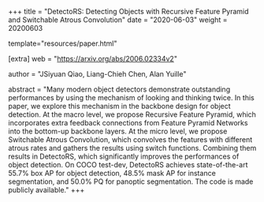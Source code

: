+++
title = "DetectoRS: Detecting Objects with Recursive Feature Pyramid and Switchable Atrous Convolution"
date = "2020-06-03"
weight = 20200603

template="resources/paper.html"

[extra]
web = "https://arxiv.org/abs/2006.02334v2"

author = "JSiyuan Qiao, Liang-Chieh Chen, Alan Yuille"

abstract = "Many modern object detectors demonstrate outstanding performances by using the mechanism of looking and thinking twice. In this paper, we explore this mechanism in the backbone design for object detection. At the macro level, we propose Recursive Feature Pyramid, which incorporates extra feedback connections from Feature Pyramid Networks into the bottom-up backbone layers. At the micro level, we propose Switchable Atrous Convolution, which convolves the features with different atrous rates and gathers the results using switch functions. Combining them results in DetectoRS, which significantly improves the performances of object detection. On COCO test-dev, DetectoRS achieves state-of-the-art 55.7% box AP for object detection, 48.5% mask AP for instance segmentation, and 50.0% PQ for panoptic segmentation. The code is made publicly available."
+++